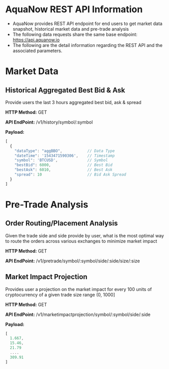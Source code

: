 # AquaNow REST API Information
* AquaNow provides REST API endpoint for end users to get market data snapshot, historical market data and pre-trade analysis
* The following data requests share the same base endpoint: https://api.aquanow.io
* The following are the detail information regarding the REST API and the associated parameters.

# Market Data
## Historical Aggregated Best Bid & Ask
Provide users the last 3 hours aggregated best bid, ask & spread

**HTTP Method:** GET

**API EndPoint:** /v1/history/symbol/:symbol

**Payload:**
```javascript
[
  {
    "dataType": "aggBBO",           // Data Type
    "dateTime": '1543471590306',    // Timestamp
    "symbol": 'BTCUSD',             // Symbol
    "bestBid": 6000,                // Best Bid
    "bestAsk": 6010,                // Best Ask
    "spread": 10                    // Bid Ask Spread
  }
]
```

# Pre-Trade Analysis
## Order Routing/Placement Analysis
Given the trade side and side provide by user, what is the most optimal way to route the orders across various exchanges to minimize market impact

**HTTP Method:** GET

**API EndPoint:** /v1/pretrade/symbol/:symbol/side/:side/size/:size

## Market Impact Projection
Provides user a projection on the market impact for every 100 units of cryptocurrency of a given trade size range (0, 1000]

**HTTP Method:** GET

**API EndPoint:** /v1/marketimpactprojection/symbol/:symbol/side/:side

**Payload:**
```javascript
[
  1.667,
  15.46,
  21.79
  ....
  309.91
]
```

